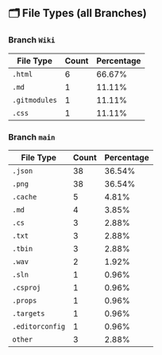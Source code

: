 ## 🗂️ File Types (all Branches)

### Branch `Wiki`
| File Type | Count | Percentage |
|-----------|-------|------------|
| `.html` | 6 | 66.67% |
| `.md` | 1 | 11.11% |
| `.gitmodules` | 1 | 11.11% |
| `.css` | 1 | 11.11% |

### Branch `main`
| File Type | Count | Percentage |
|-----------|-------|------------|
| `.json` | 38 | 36.54% |
| `.png` | 38 | 36.54% |
| `.cache` | 5 | 4.81% |
| `.md` | 4 | 3.85% |
| `.cs` | 3 | 2.88% |
| `.txt` | 3 | 2.88% |
| `.tbin` | 3 | 2.88% |
| `.wav` | 2 | 1.92% |
| `.sln` | 1 | 0.96% |
| `.csproj` | 1 | 0.96% |
| `.props` | 1 | 0.96% |
| `.targets` | 1 | 0.96% |
| `.editorconfig` | 1 | 0.96% |
| `other` | 3 | 2.88% |
